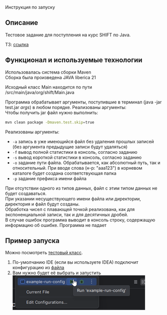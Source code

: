 Инструкция по запуску  

## Описание

Тестовое задание для поступления на курс SHIFT по Java.

ТЗ: [ссылка](https://github.com/Yopparatta/TESTSHIFT/blob/master/Java_TestTask.pdf)

## Функционал и используемые технологии
  
Использовалась система сборки Maven  
Сборка была произведена JAVA liberica 21

Исходный класс Main находится по пути /src/main/java/org/shift/Main.java

Программа обрабатывает аргументы, поступившие в терминал (java -jar test.jar *args*) в любом порядке. Реализованы аргументы:  
Чтобы получить jar файл нужно выполнить:

```bash
mvn clean package -Dmaven.test.skip=true
```

Реализованы аргументы:

- `-а` запись в уже имеющийся файл без удаления прошлых записей (без аргумента предыдущие записи будут удаляться)  
- `-f` вывод полной статистики в консоль, согласно заданию  
- `-s` вывод короткой статистики в консоль, согласно заданию  
- `-o` задание пути файла. Обрабатывается, как абсолютный путь, так и относительный. При вводе слова (н-р: "aaa123") в корневом каталоге будет создана соответствующая папка  
- `-p` задание префикса имени файла  

При отсутствии одного из типов данных, файл с этим типом данных не будет создаваться.  
При указании несуществующего имени файла или директории, директория и файл будут созданы.  
Обработка чисел с плавающей точкой реализована, как для экспоненциальной записи, так и для десятичных дробей.  
В случае ошибок программа выводит в консоль строку, содержащую информацию об ошибке. Программа не падает

## Пример запуска

Можно посмотреть [тестовый класс](src/test/java/org/shift/MainTest.java).

1. По-умолчанию IDE (если вы используете IDEA) подключит конфигурацию из [файла](.run/example-run-config.run.xml)
2. Вам нужно будет её выбрать и запустить
   ![img.png](img/img-run-config.png)
